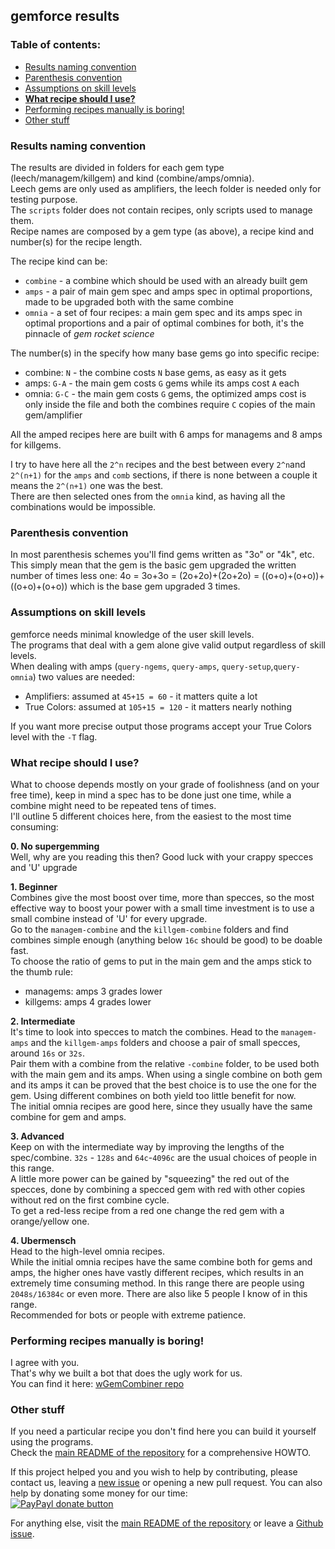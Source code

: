 ## gemforce results

### Table of contents:

* [Results naming convention](#results-naming-convention)  
* [Parenthesis convention](#parenthesis-convention)  
* [Assumptions on skill levels](#assumptions-on-skill-levels)  
* **[What recipe should I use?](#what-recipe-should-i-use)**  
* [Performing recipes manually is boring!](#performing-recipes-manually-is-boring)  
* [Other stuff](#other-stuff) 

### Results naming convention

The results are divided in folders for each gem type (leech/managem/killgem) and kind (combine/amps/omnia).  
Leech gems are only used as amplifiers, the leech folder is needed only for testing purpose.  
The `scripts` folder does not contain recipes, only scripts used to manage them.  
Recipe names are composed by a gem type (as above), a recipe kind and number(s) for the recipe length.

The recipe kind can be:

* `combine` - a combine which should be used with an already built gem  
* `amps`    - a pair of main gem spec and amps spec in optimal proportions,
              made to be upgraded both with the same combine  
* `omnia`   - a set of four recipes: a main gem spec and its amps spec in optimal proportions
              and a pair of optimal combines for both, it's the pinnacle of *gem rocket science*  

The number(s) in the specify how many base gems go into specific recipe:  

* combine:   `N` - the combine costs `N` base gems, as easy as it gets  
* amps:    `G-A` - the main gem costs `G` gems while its amps cost `A` each  
* omnia:   `G-C` - the main gem costs `G` gems, the optimized amps cost is only inside the file
                   and both the combines require `C` copies of the main gem/amplifier

All the amped recipes here are built with 6 amps for managems and 8 amps for killgems.

I try to have here all the `2^n` recipes and the best between every `2^n`and `2^(n+1)` 
for the `amps` and `comb` sections, if there is none between a couple it means the `2^(n+1)` one was the best.  
There are then selected ones from the `omnia` kind, as having all the combinations would be impossible.


### Parenthesis convention

In most parenthesis schemes you'll find gems written as "3o" or "4k", etc.  
This simply mean that the gem is the basic gem upgraded the written number of times less one:
4o = 3o+3o = (2o+2o)+(2o+2o) = ((o+o)+(o+o))+((o+o)+(o+o)) which is the base gem upgraded 3 times.


### Assumptions on skill levels

gemforce needs minimal knowledge of the user skill levels.  
The programs that deal with a gem alone give valid output regardless of skill levels.  
When dealing with amps (`query-ngems`, `query-amps`, `query-setup`,`query-omnia`) two values are needed:

* Amplifiers: assumed at `45+15 = 60` - it matters quite a lot  
* True Colors: assumed at `105+15 = 120` - it matters nearly nothing

If you want more precise output those programs accept your True Colors level with the `-T` flag.


### What recipe should I use?

What to choose depends mostly on your grade of foolishness (and on your free time),
keep in mind a spec has to be done just one time, while a combine might need to be repeated tens of times.  
I'll outline 5 different choices here, from the easiest to the most time consuming:

**0. No supergemming**  
Well, why are you reading this then? Good luck with your crappy specces and 'U' upgrade

**1. Beginner**  
Combines give the most boost over time, more than specces, so the most effective way to boost your power
with a small time investment is to use a small combine instead of 'U' for every upgrade.  
Go to the `managem-combine` and the `killgem-combine` folders and find combines simple enough
(anything below `16c` should be good) to be doable fast.  
To choose the ratio of gems to put in the main gem and the amps stick to the thumb rule:  

* managems: amps 3 grades lower  
* killgems: amps 4 grades lower

**2. Intermediate**  
It's time to look into specces to match the combines.
Head to the `managem-amps` and the `killgem-amps` folders and choose a pair of small specces,
around `16s` or `32s`.  
Pair them with a combine from the relative `-combine` folder, to be used both with the main gem and its amps.
When using a single combine on both gem and its amps it can be proved that
the best choice is to use the one for the gem.
Using different combines on both yield too little benefit for now.  
The initial omnia recipes are good here, since they usually have the same combine for gem and amps.

**3. Advanced**  
Keep on with the intermediate way by improving the lengths of the spec/combine.
`32s` - `128s` and `64c`-`4096c` are the usual choices of people in this range.  
A little more power can be gained by "squeezing" the red out of the specces,
done by combining a specced gem with red with other copies without red on the first combine cycle.  
To get a red-less recipe from a red one change the red gem with a orange/yellow one.

**4. Ubermensch**  
Head to the high-level omnia recipes.  
While the initial omnia recipes have the same combine both for gems and amps,
the higher ones have vastly different recipes, which results in an extremely time consuming method.
In this range there are people using `2048s/16384c` or even more.
There are also like 5 people I know of in this range.  
Recommended for bots or people with extreme patience.


### Performing recipes manually is boring!
I agree with you.  
That's why we built a bot that does the ugly work for us.  
You can find it here: [wGemCombiner repo](https://github.com/gemforce-team/wGemCombiner)


### Other stuff

If you need a particular recipe you don't find here you can build it yourself using the programs.  
Check the [main README of the repository](https://github.com/gemforce-team/gemforce/#readme) for a comprehensive HOWTO.

If this project helped you and you wish to help by contributing, please contact us, leaving a
[new issue](https://github.com/gemforce-team/gemforce/issues/new) or opening a new pull request.
You can also help by donating some money for our time:  
[![PayPayl donate button](https://img.shields.io/badge/paypal-donate-yellow.svg)](https://www.paypal.com/cgi-bin/webscr?cmd=_s-xclick&hosted_button_id=LY6RG34S5UCTW "Donate to this project using Paypal")

For anything else, visit the [main README of the repository](https://github.com/gemforce-team/gemforce/#readme)
or leave a [Github issue](https://github.com/gemforce-team/gemforce/issues/new).
